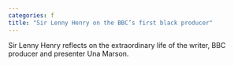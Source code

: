 ```yaml
---
categories: f
title: "Sir Lenny Henry on the BBC’s first black producer"
---
```

Sir Lenny Henry reflects on the extraordinary life of the writer, BBC producer and presenter Una Marson.
